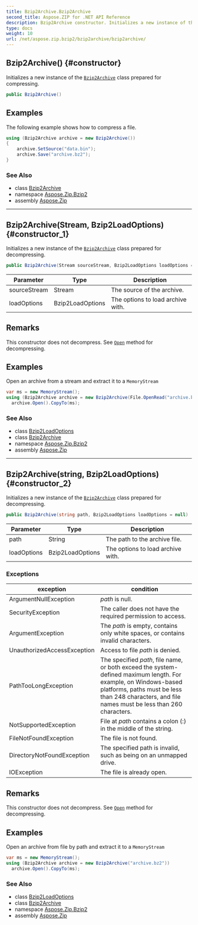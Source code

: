 ```yaml
---
title: Bzip2Archive.Bzip2Archive
second_title: Aspose.ZIP for .NET API Reference
description: Bzip2Archive constructor. Initializes a new instance of the Bzip2Archive class prepared for compressing
type: docs
weight: 10
url: /net/aspose.zip.bzip2/bzip2archive/bzip2archive/
---
```

## Bzip2Archive() {#constructor}

Initializes a new instance of the [`Bzip2Archive`](../) class prepared for compressing.

```csharp
public Bzip2Archive()
```

## Examples

The following example shows how to compress a file.

```csharp
using (Bzip2Archive archive = new Bzip2Archive()) 
{
    archive.SetSource("data.bin");
    archive.Save("archive.bz2");
}
```

### See Also

* class [Bzip2Archive](../)
* namespace [Aspose.Zip.Bzip2](../../bzip2archive/)
* assembly [Aspose.Zip](../../../)

---

## Bzip2Archive(Stream, Bzip2LoadOptions) {#constructor_1}

Initializes a new instance of the [`Bzip2Archive`](../) class prepared for decompressing.

```csharp
public Bzip2Archive(Stream sourceStream, Bzip2LoadOptions loadOptions = null)
```

| Parameter | Type | Description |
| --- | --- | --- |
| sourceStream | Stream | The source of the archive. |
| loadOptions | Bzip2LoadOptions | The options to load archive with. |

## Remarks

This constructor does not decompress. See [`Open`](../open/) method for decompressing.

## Examples

Open an archive from a stream and extract it to a `MemoryStream`

```csharp
var ms = new MemoryStream();
using (Bzip2Archive archive = new Bzip2Archive(File.OpenRead("archive.bz2")))
  archive.Open().CopyTo(ms);
```

### See Also

* class [Bzip2LoadOptions](../../bzip2loadoptions/)
* class [Bzip2Archive](../)
* namespace [Aspose.Zip.Bzip2](../../bzip2archive/)
* assembly [Aspose.Zip](../../../)

---

## Bzip2Archive(string, Bzip2LoadOptions) {#constructor_2}

Initializes a new instance of the [`Bzip2Archive`](../) class prepared for decompressing.

```csharp
public Bzip2Archive(string path, Bzip2LoadOptions loadOptions = null)
```

| Parameter | Type | Description |
| --- | --- | --- |
| path | String | The path to the archive file. |
| loadOptions | Bzip2LoadOptions | The options to load archive with. |

### Exceptions

| exception | condition |
| --- | --- |
| ArgumentNullException | *path* is null. |
| SecurityException | The caller does not have the required permission to access. |
| ArgumentException | The *path* is empty, contains only white spaces, or contains invalid characters. |
| UnauthorizedAccessException | Access to file *path* is denied. |
| PathTooLongException | The specified *path*, file name, or both exceed the system-defined maximum length. For example, on Windows-based platforms, paths must be less than 248 characters, and file names must be less than 260 characters. |
| NotSupportedException | File at *path* contains a colon (:) in the middle of the string. |
| FileNotFoundException | The file is not found. |
| DirectoryNotFoundException | The specified path is invalid, such as being on an unmapped drive. |
| IOException | The file is already open. |

## Remarks

This constructor does not decompress. See [`Open`](../open/) method for decompressing.

## Examples

Open an archive from file by path and extract it to a `MemoryStream`

```csharp
var ms = new MemoryStream();
using (Bzip2Archive archive = new Bzip2Archive("archive.bz2"))
  archive.Open().CopyTo(ms);
```

### See Also

* class [Bzip2LoadOptions](../../bzip2loadoptions/)
* class [Bzip2Archive](../)
* namespace [Aspose.Zip.Bzip2](../../bzip2archive/)
* assembly [Aspose.Zip](../../../)


